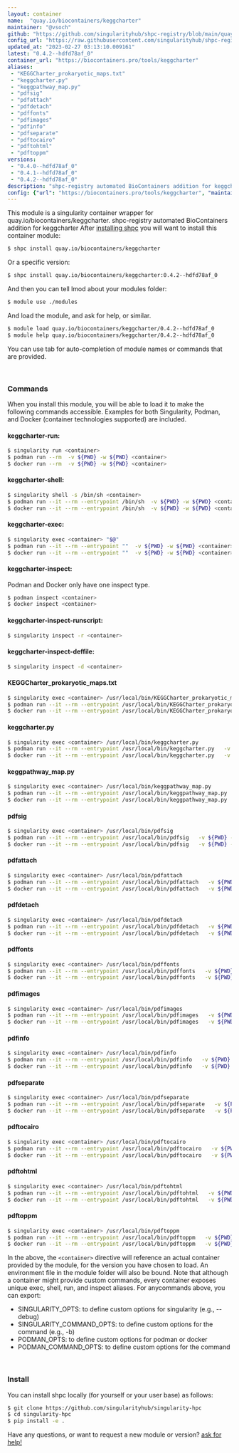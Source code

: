 ```yaml
---
layout: container
name:  "quay.io/biocontainers/keggcharter"
maintainer: "@vsoch"
github: "https://github.com/singularityhub/shpc-registry/blob/main/quay.io/biocontainers/keggcharter/container.yaml"
config_url: "https://raw.githubusercontent.com/singularityhub/shpc-registry/main/quay.io/biocontainers/keggcharter/container.yaml"
updated_at: "2023-02-27 03:13:10.009161"
latest: "0.4.2--hdfd78af_0"
container_url: "https://biocontainers.pro/tools/keggcharter"
aliases:
 - "KEGGCharter_prokaryotic_maps.txt"
 - "keggcharter.py"
 - "keggpathway_map.py"
 - "pdfsig"
 - "pdfattach"
 - "pdfdetach"
 - "pdffonts"
 - "pdfimages"
 - "pdfinfo"
 - "pdfseparate"
 - "pdftocairo"
 - "pdftohtml"
 - "pdftoppm"
versions:
 - "0.4.0--hdfd78af_0"
 - "0.4.1--hdfd78af_0"
 - "0.4.2--hdfd78af_0"
description: "shpc-registry automated BioContainers addition for keggcharter"
config: {"url": "https://biocontainers.pro/tools/keggcharter", "maintainer": "@vsoch", "description": "shpc-registry automated BioContainers addition for keggcharter", "latest": {"0.4.2--hdfd78af_0": "sha256:e4e416fe7a4b1d0e4b1008a96cdb6b6538ddf59ecf303daa5e7d1c9fc2471aed"}, "tags": {"0.4.0--hdfd78af_0": "sha256:5df9959b05dfafa90df13d270b008d606c42e23cfc3bda8c05ffffa407796233", "0.4.1--hdfd78af_0": "sha256:c87e110b83c375d95bc5dcb84c7e71bce82ea53e97a6e451039866b9b7857745", "0.4.2--hdfd78af_0": "sha256:e4e416fe7a4b1d0e4b1008a96cdb6b6538ddf59ecf303daa5e7d1c9fc2471aed"}, "docker": "quay.io/biocontainers/keggcharter", "aliases": {"KEGGCharter_prokaryotic_maps.txt": "/usr/local/bin/KEGGCharter_prokaryotic_maps.txt", "keggcharter.py": "/usr/local/bin/keggcharter.py", "keggpathway_map.py": "/usr/local/bin/keggpathway_map.py", "pdfsig": "/usr/local/bin/pdfsig", "pdfattach": "/usr/local/bin/pdfattach", "pdfdetach": "/usr/local/bin/pdfdetach", "pdffonts": "/usr/local/bin/pdffonts", "pdfimages": "/usr/local/bin/pdfimages", "pdfinfo": "/usr/local/bin/pdfinfo", "pdfseparate": "/usr/local/bin/pdfseparate", "pdftocairo": "/usr/local/bin/pdftocairo", "pdftohtml": "/usr/local/bin/pdftohtml", "pdftoppm": "/usr/local/bin/pdftoppm"}}
---
```


This module is a singularity container wrapper for quay.io/biocontainers/keggcharter.
shpc-registry automated BioContainers addition for keggcharter
After [installing shpc](#install) you will want to install this container module:


```bash
$ shpc install quay.io/biocontainers/keggcharter
```

Or a specific version:

```bash
$ shpc install quay.io/biocontainers/keggcharter:0.4.2--hdfd78af_0
```

And then you can tell lmod about your modules folder:

```bash
$ module use ./modules
```

And load the module, and ask for help, or similar.

```bash
$ module load quay.io/biocontainers/keggcharter/0.4.2--hdfd78af_0
$ module help quay.io/biocontainers/keggcharter/0.4.2--hdfd78af_0
```

You can use tab for auto-completion of module names or commands that are provided.

<br>

### Commands

When you install this module, you will be able to load it to make the following commands accessible.
Examples for both Singularity, Podman, and Docker (container technologies supported) are included.

#### keggcharter-run:

```bash
$ singularity run <container>
$ podman run --rm  -v ${PWD} -w ${PWD} <container>
$ docker run --rm  -v ${PWD} -w ${PWD} <container>
```

#### keggcharter-shell:

```bash
$ singularity shell -s /bin/sh <container>
$ podman run --it --rm --entrypoint /bin/sh  -v ${PWD} -w ${PWD} <container>
$ docker run --it --rm --entrypoint /bin/sh  -v ${PWD} -w ${PWD} <container>
```

#### keggcharter-exec:

```bash
$ singularity exec <container> "$@"
$ podman run --it --rm --entrypoint ""  -v ${PWD} -w ${PWD} <container> "$@"
$ docker run --it --rm --entrypoint ""  -v ${PWD} -w ${PWD} <container> "$@"
```

#### keggcharter-inspect:

Podman and Docker only have one inspect type.

```bash
$ podman inspect <container>
$ docker inspect <container>
```

#### keggcharter-inspect-runscript:

```bash
$ singularity inspect -r <container>
```

#### keggcharter-inspect-deffile:

```bash
$ singularity inspect -d <container>
```


#### KEGGCharter_prokaryotic_maps.txt

```bash
$ singularity exec <container> /usr/local/bin/KEGGCharter_prokaryotic_maps.txt
$ podman run --it --rm --entrypoint /usr/local/bin/KEGGCharter_prokaryotic_maps.txt   -v ${PWD} -w ${PWD} <container> -c " $@"
$ docker run --it --rm --entrypoint /usr/local/bin/KEGGCharter_prokaryotic_maps.txt   -v ${PWD} -w ${PWD} <container> -c " $@"
```


#### keggcharter.py

```bash
$ singularity exec <container> /usr/local/bin/keggcharter.py
$ podman run --it --rm --entrypoint /usr/local/bin/keggcharter.py   -v ${PWD} -w ${PWD} <container> -c " $@"
$ docker run --it --rm --entrypoint /usr/local/bin/keggcharter.py   -v ${PWD} -w ${PWD} <container> -c " $@"
```


#### keggpathway_map.py

```bash
$ singularity exec <container> /usr/local/bin/keggpathway_map.py
$ podman run --it --rm --entrypoint /usr/local/bin/keggpathway_map.py   -v ${PWD} -w ${PWD} <container> -c " $@"
$ docker run --it --rm --entrypoint /usr/local/bin/keggpathway_map.py   -v ${PWD} -w ${PWD} <container> -c " $@"
```


#### pdfsig

```bash
$ singularity exec <container> /usr/local/bin/pdfsig
$ podman run --it --rm --entrypoint /usr/local/bin/pdfsig   -v ${PWD} -w ${PWD} <container> -c " $@"
$ docker run --it --rm --entrypoint /usr/local/bin/pdfsig   -v ${PWD} -w ${PWD} <container> -c " $@"
```


#### pdfattach

```bash
$ singularity exec <container> /usr/local/bin/pdfattach
$ podman run --it --rm --entrypoint /usr/local/bin/pdfattach   -v ${PWD} -w ${PWD} <container> -c " $@"
$ docker run --it --rm --entrypoint /usr/local/bin/pdfattach   -v ${PWD} -w ${PWD} <container> -c " $@"
```


#### pdfdetach

```bash
$ singularity exec <container> /usr/local/bin/pdfdetach
$ podman run --it --rm --entrypoint /usr/local/bin/pdfdetach   -v ${PWD} -w ${PWD} <container> -c " $@"
$ docker run --it --rm --entrypoint /usr/local/bin/pdfdetach   -v ${PWD} -w ${PWD} <container> -c " $@"
```


#### pdffonts

```bash
$ singularity exec <container> /usr/local/bin/pdffonts
$ podman run --it --rm --entrypoint /usr/local/bin/pdffonts   -v ${PWD} -w ${PWD} <container> -c " $@"
$ docker run --it --rm --entrypoint /usr/local/bin/pdffonts   -v ${PWD} -w ${PWD} <container> -c " $@"
```


#### pdfimages

```bash
$ singularity exec <container> /usr/local/bin/pdfimages
$ podman run --it --rm --entrypoint /usr/local/bin/pdfimages   -v ${PWD} -w ${PWD} <container> -c " $@"
$ docker run --it --rm --entrypoint /usr/local/bin/pdfimages   -v ${PWD} -w ${PWD} <container> -c " $@"
```


#### pdfinfo

```bash
$ singularity exec <container> /usr/local/bin/pdfinfo
$ podman run --it --rm --entrypoint /usr/local/bin/pdfinfo   -v ${PWD} -w ${PWD} <container> -c " $@"
$ docker run --it --rm --entrypoint /usr/local/bin/pdfinfo   -v ${PWD} -w ${PWD} <container> -c " $@"
```


#### pdfseparate

```bash
$ singularity exec <container> /usr/local/bin/pdfseparate
$ podman run --it --rm --entrypoint /usr/local/bin/pdfseparate   -v ${PWD} -w ${PWD} <container> -c " $@"
$ docker run --it --rm --entrypoint /usr/local/bin/pdfseparate   -v ${PWD} -w ${PWD} <container> -c " $@"
```


#### pdftocairo

```bash
$ singularity exec <container> /usr/local/bin/pdftocairo
$ podman run --it --rm --entrypoint /usr/local/bin/pdftocairo   -v ${PWD} -w ${PWD} <container> -c " $@"
$ docker run --it --rm --entrypoint /usr/local/bin/pdftocairo   -v ${PWD} -w ${PWD} <container> -c " $@"
```


#### pdftohtml

```bash
$ singularity exec <container> /usr/local/bin/pdftohtml
$ podman run --it --rm --entrypoint /usr/local/bin/pdftohtml   -v ${PWD} -w ${PWD} <container> -c " $@"
$ docker run --it --rm --entrypoint /usr/local/bin/pdftohtml   -v ${PWD} -w ${PWD} <container> -c " $@"
```


#### pdftoppm

```bash
$ singularity exec <container> /usr/local/bin/pdftoppm
$ podman run --it --rm --entrypoint /usr/local/bin/pdftoppm   -v ${PWD} -w ${PWD} <container> -c " $@"
$ docker run --it --rm --entrypoint /usr/local/bin/pdftoppm   -v ${PWD} -w ${PWD} <container> -c " $@"
```



In the above, the `<container>` directive will reference an actual container provided
by the module, for the version you have chosen to load. An environment file in the
module folder will also be bound. Note that although a container
might provide custom commands, every container exposes unique exec, shell, run, and
inspect aliases. For anycommands above, you can export:

 - SINGULARITY_OPTS: to define custom options for singularity (e.g., --debug)
 - SINGULARITY_COMMAND_OPTS: to define custom options for the command (e.g., -b)
 - PODMAN_OPTS: to define custom options for podman or docker
 - PODMAN_COMMAND_OPTS: to define custom options for the command

<br>

### Install

You can install shpc locally (for yourself or your user base) as follows:

```bash
$ git clone https://github.com/singularityhub/singularity-hpc
$ cd singularity-hpc
$ pip install -e .
```

Have any questions, or want to request a new module or version? [ask for help!](https://github.com/singularityhub/singularity-hpc/issues)